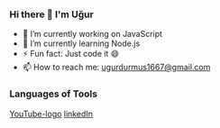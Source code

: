 ### Hi there 👋 I'm Uğur


- 🔭 I’m currently working on JavaScript
- 🌱 I’m currently learning Node.js
- ⚡ Fun fact: Just code it 😄
- 📫 How to reach me: ugurdurmus1667@gmail.com

### Languages of Tools
[YouTube-logo](https://www.youtube.com/channel/UC_IfVKT5aYLNgAdt8JqJ_CQ) [linkedIn](https://www.linkedin.com/in/u%C4%9Fur-durmu%C5%9F-711592156/)



